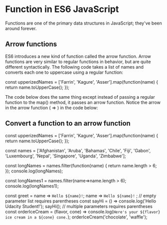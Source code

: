 # Function in ES6 JavaScript
Functions are one of the primary data structures in JavaScript; they've been around forever.

## Arrow functions
ES6 introduces a new kind of function called the arrow function. Arrow functions are very similar
to regular functions in behavior, but are quite different syntactically. 
The following code takes a list of names and converts each one to uppercase using a regular function:

const upperizedNames = ['Farrin', 'Kagure', 'Asser'].map(function(name) { 
  return name.toUpperCase();
});

The code below does the same thing except instead of passing a regular function to the map() method,
it passes an arrow function. Notice the arrow in the arrow function ( => ) in the code below:

## Convert a function to an arrow function

const upperizedNames = ['Farrin', 'Kagure', 'Asser'].map(function(name) { 
  return name.toUpperCase();
});

const names = ['Afghanistan', 'Aruba', 'Bahamas', 'Chile', 'Fiji', 'Gabon', 'Luxembourg', 'Nepal', 'Singapore', 'Uganda', 'Zimbabwe'];

const longNames = names.filter(function(name) {
  return name.length > 6;
});
console.log(longNames);

const longNames1 = names.filter(name=>name.length > 6);
console.log(longNames1);

const greet = name => `Hello ${name}!`;
name => `Hello ${name}!` ;
// empty parameter list requires parentheses
const sayHi = () => console.log('Hello Udacity Student!');
sayHi();
// multiple parameters requires parentheses
const orderIceCream = (flavor, cone) => console.log(`Here's your ${flavor} ice cream in a ${cone} cone.`);
orderIceCream('chocolate', 'waffle');

